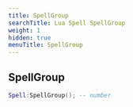 ```yaml
---
title: SpellGroup
searchTitle: Lua Spell SpellGroup
weight: 1
hidden: true
menuTitle: SpellGroup
---
```

## SpellGroup
```lua
Spell:SpellGroup(); -- number
```